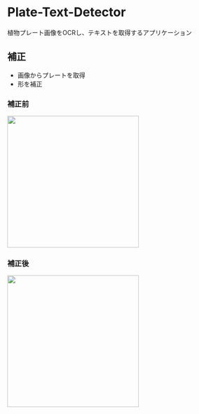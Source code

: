 # Plate-Text-Detector
植物プレート画像をOCRし、テキストを取得するアプリケーション

## 補正
- 画像からプレートを取得
- 形を補正
### 補正前
<img src="https://github.com/ChihiroHozono/Platet-Text-Detector/blob/master/image/20200412_1.jpg" width="300">

### 補正後
<img src="https://github.com/ChihiroHozono/Platet-Text-Detector/blob/master/image/corrected_20200412_1.png" width="300">
